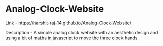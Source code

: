 # Analog-Clock-Website

Link - https://harshit-raj-14.github.io/Analog-Clock-Website/


Description - A simple analog clock website with an aesthetic design and using a bit of maths in javascript to move the three clock hands.
